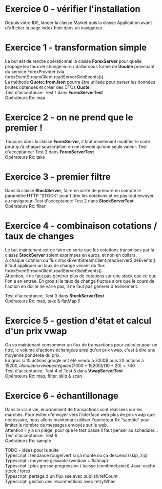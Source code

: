 # Exercice 0 - vérifier l'installation
Depuis votre IDE, lancer la classe Market puis la classe Application avant d'afficher la page index.html dans un navigateur.

# Exercice 1 -  transformation simple
 Le but est de rendre opérationnel la classe **ForexServer** pour quelle propage les taux de change euro / dollar 
 sous forme de **Double** provenant du service ForexProvider (via forexEventStreamClient.readServerSideEvents()).  
 La méthode **Quote::fromJson** pourra être utilisée pour parser les données brutes obtenues et créer des DTOs **Quote**.  
 Test d'acceptance: Test 1 dans **ForexServerTest**  
 Opérateurs Rx: map  
 
 # Exercice 2 - on ne prend que le premier !
 Toujours dans la classe **ForexServer**, il faut maintenant modifier le code pour qu'à chaque souscription on ne 
 renvoie qu'une seule valeur.
 Test d'acceptance: Test 2 dans **ForexServerTest**  
 Opérateurs Rx: take  
 

# Exercice 3 -  premier filtre
 Dans la classe **StockServer**, faire en sorte de prendre en compte le paramètre HTTP "STOCK" pour filtrer les 
 cotations et ne pas tout envoyer au navigateur. 
 Test d'acceptance: Test 2 dans **StockServerTest**  
 Opérateurs Rx: filter  

# Exercice 4 -  combinaison cotations / taux de changes
 Le but maintenant est de faire en sorte que les cotations transmises par la classe **StockServer** soient exprimées 
 en euros, et non en dollars.  
 A chaque cotation du flux stockEventStreamClient.readServerSideEvents(), il faut appliquer un taux de change venant du 
 flux forexEventStreamClient.readServerSideEvents().  
 Attention, il ne faut pas générer plus de cotations sur une stock que ce que l'on a en entrée. En gros si le taux 
 de change fluctue alors que le cours de l'action en dollar ne varie pas, il ne faut pas générer d'événement.
 
 Test d'acceptance: Test 3 dans **StockServerTest**  
 Opérateurs Rx: map, take & flatMap !!  

# Exercice 5 -  gestion d'état et calcul d'un prix vwap
 On va maintenant consommer un flux de transactions pour calculer pour un titre, le volume d'actions échangées 
 ainsi qu'un prix vwap, c'est à dire une moyenne pondérée du prix.  
 En gros si 10 actions google ont été vendu à 7000$ puis 20 actions à 15200$, alors le prix vwap est égale à 
 (7000 + 15200) / (10 + 20) = 740$  
 Test d'acceptance: Test 4 et Test 5 dans **VwapServerTest**  
 Opérateurs Rx: map, filter, skip & scan 

# Exercice 6 -  échantillonage
 Dans la vraie vie, énormément de transactions sont réalisées sur les marchés. Pour éviter d'envoyer vers l'interface 
 web plus de prix vwap que nécessaire, nous allons maintenant utiliser l'opérateur Rx "sample" pour limiter le nombre de 
 messages envoyés sur le web.  
 Attention il y a un piège, pour que le test passe il faut penser au scheduler...
 Test d'acceptance: Test 6  
 Opérateurs Rx: sample 

TODO - idées pour la suite    
Typescript : tendance rouge/vert si ça monte ou ça descend  (skip, zip)
Typescript : moyenne glissante (window + flatmap)  
Typescript : plus grosse progression / baisse (combineLatest)
Java: cache stock / forex  
Typescript: partage d'un flux sse avec publish/refCount    
Typescript: gestion des reconnections avec retryWhen  



